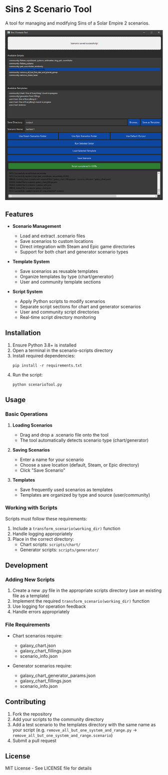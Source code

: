# Sins 2 Scenario Tool

A tool for managing and modifying Sins of a Solar Empire 2 scenarios.

![screenshot](https://github.com/JustAnotherIdea/sins2-community-tools/blob/main/images/image.png?raw=true)

## Features

- **Scenario Management**
  - Load and extract .scenario files
  - Save scenarios to custom locations
  - Direct integration with Steam and Epic game directories
  - Support for both chart and generator scenario types

- **Template System**
  - Save scenarios as reusable templates
  - Organize templates by type (chart/generator)
  - User and community template sections

- **Script System**
  - Apply Python scripts to modify scenarios
  - Separate script sections for chart and generator scenarios
  - User and community script directories
  - Real-time script directory monitoring

## Installation

1. Ensure Python 3.8+ is installed
2. Open a terminal in the scenario-scripts directory
3. Install required dependencies:
   ```
   pip install -r requirements.txt
   ```
3. Run the script:
   ```
   python scenarioTool.py
   ```


## Usage

### Basic Operations

1. **Loading Scenarios**
   - Drag and drop a .scenario file onto the tool
   - The tool automatically detects scenario type (chart/generator)

2. **Saving Scenarios**
   - Enter a name for your scenario
   - Choose a save location (default, Steam, or Epic directory)
   - Click "Save Scenario"

3. **Templates**
   - Save frequently used scenarios as templates
   - Templates are organized by type and source (user/community)

### Working with Scripts

Scripts must follow these requirements:

1. Include a `transform_scenario(working_dir)` function
2. Handle logging appropriately
3. Place in the correct directory:
   - Chart scripts: `scripts/chart/`
   - Generator scripts: `scripts/generator/`


## Development

### Adding New Scripts

1. Create a new .py file in the appropriate scripts directory (use an existing file as a template)
2. Implement the required `transform_scenario(working_dir)` function
3. Use logging for operation feedback
4. Handle errors appropriately

### File Requirements

- Chart scenarios require:
  - galaxy_chart.json
  - galaxy_chart_fillings.json
  - scenario_info.json

- Generator scenarios require:
  - galaxy_chart_generator_params.json
  - galaxy_chart_fillings.json
  - scenario_info.json

## Contributing

1. Fork the repository
2. Add your scripts to the community directory
3. Add a test scenario to the templates directory with the same name as your script (e.g. `remove_all_but_one_system_and_range.py` -> `remove_all_but_one_system_and_range.scenario`)
4. Submit a pull request

## License

MIT License - See LICENSE file for details
